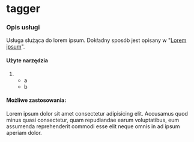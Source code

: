 # tagger

### Opis usługi

Usługa służąca do lorem ipsum. Dokładny sposób jest opisany w "[Lorem ipsum](https://wiki.js.org/about)".

#### Użyte narzędzia

1.  - a
    - b

#### Możliwe zastosowania:

Lorem ipsum dolor sit amet consectetur adipisicing elit. Accusamus quod minus quasi consectetur, quam repudiandae earum voluptatibus, eum assumenda reprehenderit commodi esse elit neque omnis in ad ipsum aperiam dolor.
